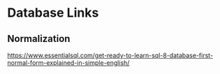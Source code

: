 # Database Links

## Normalization
https://www.essentialsql.com/get-ready-to-learn-sql-8-database-first-normal-form-explained-in-simple-english/


